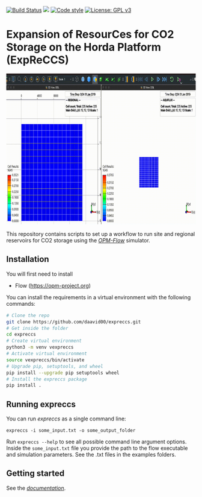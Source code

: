 [![Build Status](https://github.com/daavid00/expreccs/actions/workflows/expreccs.yml/badge.svg)](https://github.com/daavid00/expreccs/actions/workflows/expreccs.yml)
<a href="https://www.python.org/"><img src="https://img.shields.io/badge/python-3.8%20|%203.9%20|%203.10-blue.svg"></a>
[![Code style](https://img.shields.io/badge/code%20style-black-000000.svg)](https://github.com/ambv/black)
[![License: GPL v3](https://img.shields.io/badge/License-GPLv3-blue.svg)](https://www.gnu.org/licenses/gpl-3.0)

# Expansion of ResourCes for CO2 Storage on the Horda Platform (ExpReCCS)

<img src="docs/text/figs/expreccs.gif" width="830" height="400">

This repository contains scripts to set up a workflow to run site and regional reservoirs
for CO2 storage using the [_OPM-Flow_](https://opm-project.org/?page_id=19) simulator.

## Installation
You will first need to install
* Flow (https://opm-project.org)

You can install the requirements in a virtual environment with the following commands:

```bash
# Clone the repo
git clone https://github.com/daavid00/expreccs.git
# Get inside the folder
cd expreccs
# Create virtual environment
python3 -m venv vexpreccs
# Activate virtual environment
source vexpreccs/bin/activate
# Upgrade pip, setuptools, and wheel
pip install --upgrade pip setuptools wheel
# Install the expreccs package
pip install .
``` 

## Running expreccs
You can run _expreccs_ as a single command line:
```
expreccs -i some_input.txt -o some_output_folder
```
Run `expreccs --help` to see all possible command line 
argument options. Inside the `some_input.txt` file you provide the path to the
flow executable and simulation parameters. See the .txt files in the examples
folders.

## Getting started
See the [_documentation_](https://daavid00.github.io/expreccs/introduction.html).
